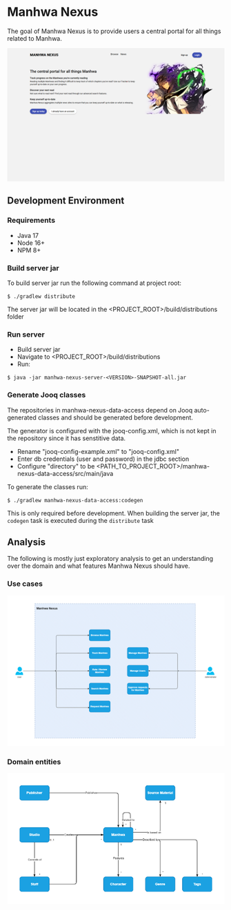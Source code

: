 # Manhwa Nexus

The goal of Manhwa Nexus is to provide users a central portal for all things related to Manhwa.

<img src="doc/img/web-client-index.png">

## Development Environment

### Requirements

- Java 17
- Node 16+
- NPM 8+

### Build server jar

To build server jar run the following command at project root:

```cli
$ ./gradlew distribute
```

The server jar will be located in the <PROJECT_ROOT>/build/distributions folder

### Run server

- Build server jar
- Navigate to <PROJECT_ROOT>/build/distributions
- Run:

```cli
$ java -jar manhwa-nexus-server-<VERSION>-SNAPSHOT-all.jar
```

### Generate Jooq classes

The repositories in manhwa-nexus-data-access depend on Jooq auto-generated classes and should be generated before
development. <br>

The generator is configured with the jooq-config.xml, which is not kept in the repository since it has senstitive data.
- Rename "jooq-config-example.xml" to "jooq-config.xml"
- Enter db credentials (user and password) in the jdbc section
- Configure "directory" to be <PATH_TO_PROJECT_ROOT>/manhwa-nexus-data-access/src/main/java

To generate the classes run:

```cli
$ ./gradlew manhwa-nexus-data-access:codegen
```

This is only required before development. When building the server jar, the <code>codegen</code> task is executed
during the <code>distribute</code> task

## Analysis

The following is mostly just exploratory analysis to get an understanding over the domain and what features Manhwa Nexus
should have.

### Use cases

<img src="doc/diagrams/use-cases.png">

### Domain entities

<img src="doc/diagrams/domain-entities.png">